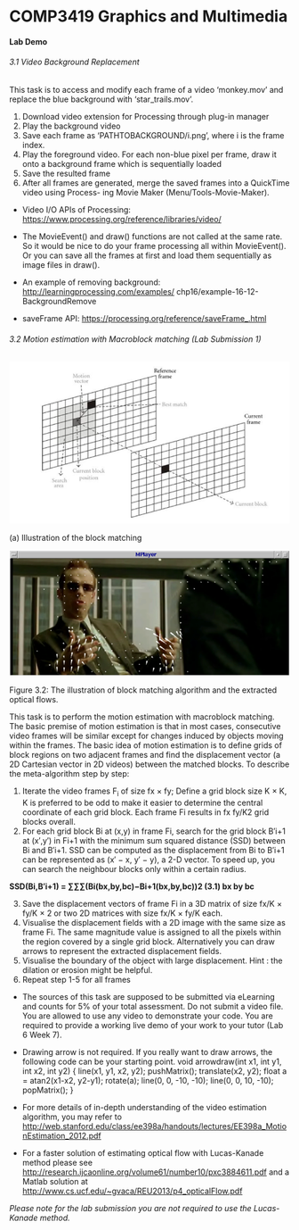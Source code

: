 # COMP3419 Graphics and Multimedia
#### Lab Demo
###### 3.1 Video Background Replacement

This task is to access and modify each frame of a video ‘monkey.mov’ and replace the blue background with ‘star_trails.mov’.
1. Download video extension for Processing through plug-in manager
2. Play the background video
3. Save each frame as ‘PATHTOBACKGROUND/i.png’, where i is the frame index.
4. Play the foreground video. For each non-blue pixel per frame, draw it onto a background
frame which is sequentially loaded
5. Save the resulted frame
6. After all frames are generated, merge the saved frames into a QuickTime video using Process-
ing Movie Maker (Menu/Tools-Movie-Maker).

* Video I/O APIs of Processing: https://www.processing.org/reference/libraries/video/

* The MovieEvent() and draw() functions are not called at the same rate. So it would be nice to do your frame processing all within MovieEvent(). Or you can save all the frames at first and load them sequentially as image files in draw().

* An example of removing background: http://learningprocessing.com/examples/ chp16/example-16-12-BackgroundRemove

* saveFrame API: https://processing.org/reference/saveFrame_.html

###### 3.2 Motion estimation with Macroblock matching (Lab Submission 1)
![illustration-of-the-block-matching][image-1]

(a) Illustration of the block matching

![Example extracted motion vectors. Please note that in your lab submission, you do not need to draw arrows. Highlight the pixels with high magnitude would be sufficient. Do not forget to do step 5.][image-2]

Figure 3.2: The illustration of block matching algorithm and the extracted optical flows.

This task is to perform the motion estimation with macroblock matching. The basic premise of motion estimation is that in most cases, consecutive video frames will be similar except for changes induced by objects moving within the frames. The basic idea of motion estimation is to define grids of block regions on two adjacent frames and find the displacement vector (a 2D Cartesian vector in 2D videos) between the matched blocks. To describe the meta-algorithm step by step:

1. Iterate the video frames F<sub>i</sub> of size fx × fy; Define a grid block size K × K, K is preferred to be odd to make it easier to determine the central coordinate of each grid block. Each frame Fi results in fx fy/K2 grid blocks overall.
2. For each grid block Bi at (x,y) in frame Fi, search for the grid block B′i+1 at (x′,y′) in Fi+1 with the minimum sum squared distance (SSD) between Bi and B′i+1. SSD can be computed as the displacement from Bi to B′i+1 can be represented as (x′ − x, y′ − y), a 2-D vector. To speed up, you can search the neighbour blocks only within a certain radius.
 
**SSD(Bi,B′i+1) = ∑∑∑(Bi(bx,by,bc)−Bi+1(bx,by,bc))2 (3.1) bx by bc**

3. Save the displacement vectors of frame Fi in a 3D matrix of size fx/K × fy/K × 2 or two 2D
matrices with size fx/K × fy/K each.
4. Visualise the displacement fields with a 2D image with the same size as frame Fi. The same
magnitude value is assigned to all the pixels within the region covered by a single grid block.
Alternatively you can draw arrows to represent the extracted displacement fields.
5. Visualise the boundary of the object with large displacement. Hint : the dilation or erosion
might be helpful.
6. Repeat step 1-5 for all frames

* The sources of this task are supposed to be submitted via eLearning and counts for 5% of your total assessment. Do not submit a video file. You are allowed to use any video to demonstrate your code. You are required to provide a working live demo of your work to your tutor (Lab 6 Week 7).


* Drawing arrow is not required. If you really want to draw arrows, the following code can be your starting point. void arrowdraw(int x1, int y1, int x2, int y2) { line(x1, y1, x2, y2); pushMatrix(); translate(x2, y2); float a = atan2(x1-x2, y2-y1); rotate(a); line(0, 0, -10, -10); line(0, 0, 10, -10); popMatrix(); }
 

* For more details of in-depth understanding of the video estimation algorithm, you may refer to http://web.stanford.edu/class/ee398a/handouts/lectures/EE398a_MotionEstimation_2012.pdf


* For a faster solution of estimating optical flow with Lucas-Kanade method please see http://research.ijcaonline.org/volume61/number10/pxc3884611.pdf and a Matlab solution at http://www.cs.ucf.edu/~gvaca/REU2013/p4_opticalFlow.pdf

*Please note for the lab submission you are not required to use the Lucas-Kanade method.*

[image-1]: https://github.com/joshuatvernon/COMP3419-Graphics-and-Multimedia-Lab-Demo/blob/master/images/image-1.png "illustration-of-the-block-matching"
[image-2]: https://github.com/joshuatvernon/COMP3419-Graphics-and-Multimedia-Lab-Demo/blob/master/images/image-2.png "Example extracted motion vectors. Please note that in your lab submission, you do not need to draw arrows. Highlight the pixels with high magnitude would be sufficient. Do not forget to do step 5."